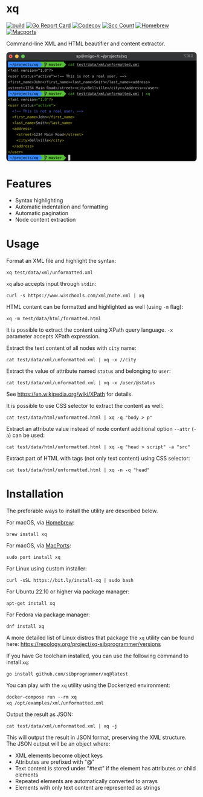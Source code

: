 # xq

[![build](https://github.com/sibprogrammer/xq/workflows/build/badge.svg)](https://github.com/sibprogrammer/xq/actions)
[![Go Report Card](https://goreportcard.com/badge/github.com/sibprogrammer/xq)](https://goreportcard.com/report/github.com/sibprogrammer/xq)
[![Codecov](https://codecov.io/gh/sibprogrammer/xq/branch/master/graph/badge.svg?token=G6QX77SQOH)](https://codecov.io/gh/sibprogrammer/xq)
[![Scc Count](https://sloc.xyz/github/sibprogrammer/xq/)](https://github.com/sibprogrammer/xq/)
[![Homebrew](https://img.shields.io/badge/dynamic/json.svg?url=https://formulae.brew.sh/api/formula/xq.json&query=$.versions.stable&label=homebrew)](https://formulae.brew.sh/formula/xq)
[![Macports](https://repology.org/badge/version-for-repo/macports/xq-sibprogrammer.svg)](https://repology.org/project/xq-sibprogrammer/versions)

Command-line XML and HTML beautifier and content extractor.

![xq](./assets/images/screenshot.png?raw=true)

# Features

* Syntax highlighting
* Automatic indentation and formatting
* Automatic pagination
* Node content extraction

# Usage

Format an XML file and highlight the syntax:

```
xq test/data/xml/unformatted.xml
```

`xq` also accepts input through `stdin`:

```
curl -s https://www.w3schools.com/xml/note.xml | xq
```

HTML content can be formatted and highlighted as well (using `-m` flag):

```
xq -m test/data/html/formatted.html
```

It is possible to extract the content using XPath query language.
`-x` parameter accepts XPath expression.

Extract the text content of all nodes with `city` name:

```
cat test/data/xml/unformatted.xml | xq -x //city
```

Extract the value of attribute named `status` and belonging to `user`:

```
cat test/data/xml/unformatted.xml | xq -x /user/@status
```

See https://en.wikipedia.org/wiki/XPath for details.

It is possible to use CSS selector to extract the content as well:

```
cat test/data/html/unformatted.html | xq -q "body > p"
```

Extract an attribute value instead of node content additional option `--attr` (`-a`) can be used:

```
cat test/data/html/unformatted.html | xq -q "head > script" -a "src"
```

Extract part of HTML with tags (not only text content) using CSS selector:

```
cat test/data/html/unformatted.html | xq -n -q "head"
```

# Installation

The preferable ways to install the utility are described below.

For macOS, via [Homebrew](https://brew.sh):
```
brew install xq
```

For macOS, via [MacPorts](https://www.macports.org):
```
sudo port install xq
```

For Linux using custom installer:
```
curl -sSL https://bit.ly/install-xq | sudo bash
```

For Ubuntu 22.10 or higher via package manager:
```
apt-get install xq
```

For Fedora via package manager:
```
dnf install xq
```

A more detailed list of Linux distros that package the `xq` utility can be found here:
https://repology.org/project/xq-sibprogrammer/versions

If you have Go toolchain installed, you can use the following command to install `xq`:
```
go install github.com/sibprogrammer/xq@latest
```

You can play with the `xq` utility using the Dockerized environment:

```
docker-compose run --rm xq
xq /opt/examples/xml/unformatted.xml
```

Output the result as JSON:

```
cat test/data/xml/unformatted.xml | xq -j
```

This will output the result in JSON format, preserving the XML structure. The JSON output will be an object where:
- XML elements become object keys
- Attributes are prefixed with "@"
- Text content is stored under "#text" if the element has attributes or child elements
- Repeated elements are automatically converted to arrays
- Elements with only text content are represented as strings
